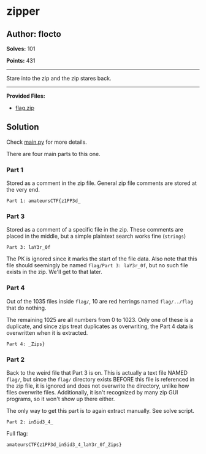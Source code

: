 # zipper

## Author: flocto

**Solves:** 101

**Points:** 431

---

Stare into the zip and the zip stares back.

---

**Provided Files:**

- [flag.zip](./flag.zip)

## Solution

Check [main.py](main.py) for more details. 

There are four main parts to this one.

### Part 1
Stored as a comment in the zip file. General zip file comments are stored at the very end.
```
Part 1: amateursCTF{z1PP3d_
```

### Part 3
Stored as a comment of a specific file in the zip. These comments are placed in the middle, but a simple plaintext search works fine (`strings`)
```
Part 3: laY3r_0f
```

The PK is ignored since it marks the start of the file data. Also note that this file should seemingly be named `flag/Part 3: laY3r_0f`, but no such file exists in the zip. We'll get to that later.

### Part 4
Out of the 1035 files inside `flag/`, 10 are red herrings named `flag/../flag` that do nothing. 

The remaining 1025 are all numbers from 0 to 1023. Only one of these is a duplicate, and since zips treat duplicates as overwriting, the Part 4 data is overwritten when it is extracted.
```
Part 4: _Zips}
```

### Part 2
Back to the weird file that Part 3 is on. This is actually a text file NAMED `flag/`, but since the `flag/` directory exists BEFORE this file is referenced in the zip file, it is ignored and does not overwrite the directory, unlike how files overwrite files. Additionally, it isn't recognized by many zip GUI programs, so it won't show up there either.

The only way to get this part is to again extract manually. See solve script.
```
Part 2: in5id3_4_
```

Full flag:
```
amateursCTF{z1PP3d_in5id3_4_laY3r_0f_Zips}
```